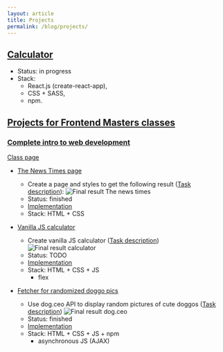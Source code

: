 ```yaml
---
layout: article
title: Projects
permalink: /blog/projects/
---
```


## [Calculator](https://msieroslawska.github.io/calculator/)

- Status: in progress
- Stack:
  - React.js (create-react-app),
  - CSS + SASS,
  - npm.

## [Projects for Frontend Masters classes](https://github.com/msieroslawska/msieroslawska.github.io/tree/master/projects/)

### [Complete intro to web development](https://github.com/msieroslawska/msieroslawska.github.io/tree/master/projects/web-dev)

[Class page](https://frontendmasters.com/courses/web-development-v2/)

- [The News Times page](https://github.com/msieroslawska/msieroslawska.github.io/tree/master/projects/web-dev/01-The-news-times/)
  - Create a page and styles to get the following result ([Task description](https://btholt.github.io/intro-to-web-dev-v2/project-html-css/)):
  ![Final result The news times](../../projects/web-dev/img/the-news-times.png "Final result for The news times")
  - Status: finished
  - [Implementation](../../projects/web-dev/01-The-news-times/index.html)
  - Stack: HTML + CSS

- [Vanilla JS calculator](https://github.com/msieroslawska/msieroslawska.github.io/tree/master/projects/web-dev/02-Calculator/)
  - Create vanilla JS calculator ([Task description](https://btholt.github.io/intro-to-web-dev-v2/js-project))
  ![Final result calculator](../../projects/web-dev/img/calculator.png "Final result for calculator")
  - Status: TODO
  - [Implementation](../../projects/web-dev/02-Calculator/index.html)
  - Stack: HTML + CSS + JS
    - flex

- [Fetcher for randomized doggo pics](https://github.com/msieroslawska/msieroslawska.github.io/tree/master/projects/web-dev/03-dog-ceo/)
  - Use dog.ceo API to display random pictures of cute doggos ([Task description](https://btholt.github.io/intro-to-web-dev-v2/ajax))
  ![Final result dog.ceo](../../projects/web-dev/img/dog-ceo.png "Final result for dog.ceo")
  - Status: finished
  - [Implementation](../../projects/web-dev/03-dog-ceo/index.html)
  - Stack: HTML + CSS + JS + npm
    - asynchronous JS (AJAX)